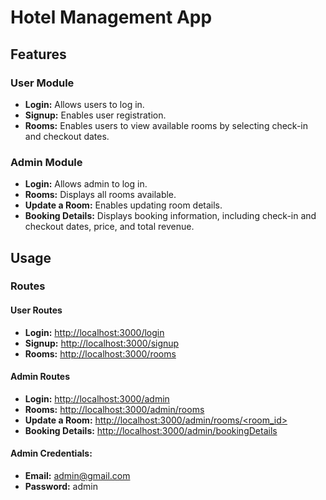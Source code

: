 # Hotel Management App


## Features

### User Module

- **Login:** Allows users to log in.
- **Signup:** Enables user registration.
- **Rooms:** Enables users to view available rooms by selecting check-in and checkout dates.

### Admin Module

- **Login:** Allows admin to log in.
- **Rooms:** Displays all rooms available.
- **Update a Room:** Enables updating room details.
- **Booking Details:** Displays booking information, including check-in and checkout dates, price, and total revenue.

## Usage

### Routes

#### User Routes

- **Login:** [http://localhost:3000/login](http://localhost:3000/login)
- **Signup:** [http://localhost:3000/signup](http://localhost:3000/signup)
- **Rooms:** [http://localhost:3000/rooms](http://localhost:3000/rooms)

#### Admin Routes

- **Login:** [http://localhost:3000/admin](http://localhost:3000/admin)
- **Rooms:** [http://localhost:3000/admin/rooms](http://localhost:3000/admin/rooms)
- **Update a Room:** [http://localhost:3000/admin/rooms/<room_id>](http://localhost:3000/admin/rooms/<room_id>)
- **Booking Details:** [http://localhost:3000/admin/bookingDetails](http://localhost:3000/admin/bookingDetails)

#### Admin Credentials:

- **Email:** admin@gmail.com
- **Password:** admin


